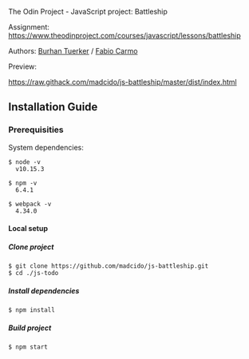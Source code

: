 The Odin Project - JavaScript project: Battleship

Assignment: https://www.theodinproject.com/courses/javascript/lessons/battleship

Authors: <a href="https://github.com/btuerker">Burhan Tuerker</a> / <a href="https://github.com/madcido">Fabio Carmo</a>

Preview: 

https://raw.githack.com/madcido/js-battleship/master/dist/index.html

## Installation Guide
### Prerequisities
System dependencies:
```
$ node -v
  v10.15.3

$ npm -v
  6.4.1

$ webpack -v
  4.34.0
```

#### Local setup
##### Clone project
```
$ git clone https://github.com/madcido/js-battleship.git
$ cd ./js-todo
```
##### Install dependencies
```
$ npm install
```
##### Build project
```
$ npm start
```
